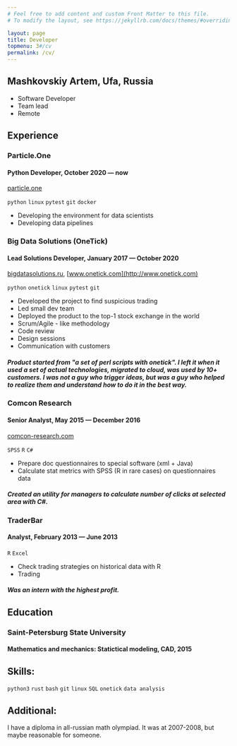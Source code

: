 ```yaml
---
# Feel free to add content and custom Front Matter to this file.
# To modify the layout, see https://jekyllrb.com/docs/themes/#overriding-theme-defaults

layout: page
title: Developer
topmenu: 3#/cv
permalink: /cv/
---
```

## Mashkovskiy Artem, Ufa, Russia

* Software Developer
* Team lead
* Remote

## Experience

### Particle.One
#### Python Developer, October 2020 — now
[particle.one](http://particle.one)

`python` `linux` `pytest` `git` `docker`

* Developing the environment for data scientists
* Developing data pipelines

### Big Data Solutions (OneTick)
#### Lead Solutions Developer, January 2017 — October 2020
[bigdatasolutions.ru](http://bigdatasolutions.ru), [www.onetick.com](http://www.onetick.com)

`python` `onetick` `linux` `pytest` `git`

* Developed the project to find suspicious trading
* Led small dev team
* Deployed the product to the top-1 stock exchange in the world
* Scrum/Agile - like methodology
* Code review
* Design sessions
* Communication with customers

##### Product started from "a set of perl scripts with onetick". I left it when it used a set of actual technologies, migrated to cloud, was used by 10+ customers. I was not a guy who trigger ideas, but was a guy who helped to realize them and understand how to do it in the best way.

### Comcon Research
#### Senior Analyst, May 2015 — December 2016
[comcon-research.com](http://comcon-research.com)

`SPSS` `R` `C#`

* Prepare doc questionnaires to special software (xml + Java)
* Calculate stat metrics with SPSS (R in rare cases) on questionnaires data

##### Created an utility for managers to calculate number of clicks at selected area with C\#.

### TraderBar
#### Analyst, February 2013 — June 2013

`R` `Excel`

* Check trading strategies on historical data with R
* Trading

##### Was an intern with the highest profit.

## Education

### Saint-Petersburg State University
#### Mathematics and mechanics: Statictical modeling, CAD, 2015

## Skills:
`python3` `rust` `bash` `git` `linux` `SQL` `onetick` `data analysis`

## Additional:
I have a diploma in all-russian math olympiad. It was at 2007-2008, but maybe reasonable for 
someone.
